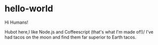 # hello-world

Hi Humans!

Hubot here,I like Node.js and Coffeescript (that's what I'm made of!)/
I've had tacos on the moon and find them far superior to Earth tacos.
